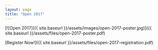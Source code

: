 ```yaml
---
layout: page
title: "Open 2017"
---
```


[![Open 2017]({{ site.baseurl }}/assets/images/open-2017-poster.jpg)]({{ site.baseurl }}/assets/files/open-2017-poster.pdf)

[Register Now!]({{ site.baseurl }}/assets/files/open-2017-registration.pdf)
